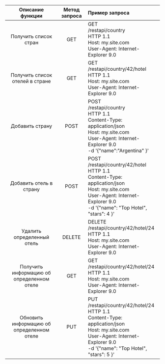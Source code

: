| Описание функции        | Метод запроса           | Пример запроса  |
| :-------------: 			|:-------------:		| :-----		|
| Получить список стран      | GET 					|GET<br> /restapi/country<br> HTTP 1.1<br> Host: my.site.com<br> User-Agent: Internet-Explorer 9.0 		|
| Получить список отелей в стране | GET | GET<br> /restapi/country/42/hotel<br> HTTP 1.1<br> Host: my.site.com<br> User-Agent: Internet-Explorer 9.0 |
| Добавить страну 			| POST | POST<br> /restapi/country<br> HTTP 1.1<br> Content-Type: application/json<br> Host: my.site.com<br> User-Agent: Internet-Explorer 9.0<br> -d '{"name":"Argentina" }' |
| Добавить отель в страну | POST | POST<br> /restapi/country/42/hotel<br> HTTP 1.1<br> Content-Type: application/json<br> Host: my.site.com<br> User-Agent: Internet-Explorer 9.0<br> -d '{"name": "Top Hotel", "stars": 4 }' |
| Удалить определенный отель | DELETE | DELETE<br> /restapi/country/42/hotel/24<br> HTTP 1.1<br> Host: my.site.com<br> User-Agent: Internet-Explorer 9.0 |
| Получить информацию об определенном отеле | GET | GET<br> /restapi/country/42/hotel/24<br> HTTP 1.1<br> Host: my.site.com<br> User-Agent: Internet-Explorer 9.0 |
| Обновить информацию об определенном отеле | PUT | PUT<br> /restapi/country/42/hotel/24<br> HTTP 1.1<br> Content-Type: application/json<br> Host: my.site.com<br> User-Agent: Internet-Explorer 9.0<br> -d '{"name": "Top Hotel", "stars": 5 }' |
